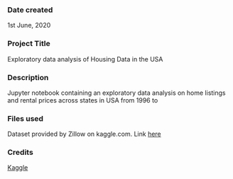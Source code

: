 ### Date created
1st June, 2020

### Project Title
Exploratory data analysis of Housing Data in the USA

### Description
Jupyter notebook containing an exploratory data analysis on home listings and rental prices across states in USA from 1996 to

### Files used
Dataset provided by Zillow on kaggle.com. Link [here](https://www.kaggle.com/zillow/zecon)

### Credits
[Kaggle](https://www.kaggle.com/ "kaggle.com Homepage")

